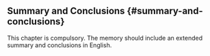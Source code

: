 ## Summary and Conclusions {#summary-and-conclusions}

This chapter is compulsory. The memory should include an extended summary and conclusions in English.